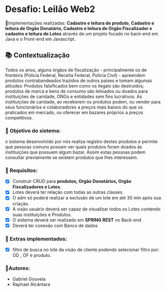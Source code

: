 <h1> Desafio: Leilão Web2</h1>

<p>💎Implementações realizadas: <strong>Cadastro e leitura de produto, Cadastro e leitura de Orgão Donatário, Cadastro e leitura  de Orgão Fiscalizador e cadastro e leitura 
 de Lotes</strong> através de um projeto focado no back-end em Java e o Front-end em Javascript. </p>

<h2> 📚 Contextualização </h2>

<p>
Todos os anos, alguns órgãos de fiscalização - principalmente os de fronteira (Polícia Federal, Receita Federal, Polícia Civil) - 
apreendem produtos contrabandeados trazidos de outros países e tomam algumas atitudes: Produtos falsificados bem como os ilegais são destruídos; 
produtos de marca e bens de consumo são leiloados ou doados para instituições de caridade, ONGs e entidades sem fins lucrativos. As instituições de caridade, 
ao receberem os produtos podem, ou vender para seus funcionários e colaboradores a preços mais baixos do que os praticados em mercado, ou oferecer em bazares 
próprios a preços competitivos.
</p>


<h3>🔺 Objetivo do sistema:</h3>

<p>
o sistema desenvolvido por nós realiza registro destes produtos e permite que pessoas comuns possam ver quais produtos foram 
doados às instituições que possuem algum bazar. Assim estas pessoas podem consultar previamente se existem produtos que lhes interessem.</p>

<h3>🔺 Requisitos:</h3>

 - [x] Construir CRUD para **produtos, Orgão Donatários, Orgão Fiscalizadores e Lotes.**
 - [x] Lotes deverá ter relação com todas as outras classes.
 - [x] O adm só poderá realizar a exclusão de um lote em até 30 min após sua criação.
 - [x] A visão usuário deverá ser capaz de visualizar todos os Lotes contendo suas instituições e Produtos.
 - [x] O sistema deverá ser realizado em **SPRING REST** no Back-end
 - [x] Deverá ter conexão com Banco de dados
 
 <h3>🔺 Extras implementados:</h3>
 
 - [x] filtro de busca no lote da visão de cliente podendo selecionar filtro por: OD , OF e produto.
 
<h3> 🔺Autores: </h3>

- Gabriel Gouveia
- Raphael Alcântara



